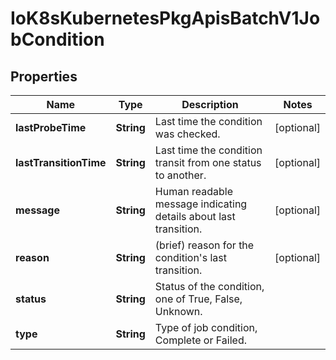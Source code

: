 
# IoK8sKubernetesPkgApisBatchV1JobCondition

## Properties
Name | Type | Description | Notes
------------ | ------------- | ------------- | -------------
**lastProbeTime** | **String** | Last time the condition was checked. |  [optional]
**lastTransitionTime** | **String** | Last time the condition transit from one status to another. |  [optional]
**message** | **String** | Human readable message indicating details about last transition. |  [optional]
**reason** | **String** | (brief) reason for the condition&#39;s last transition. |  [optional]
**status** | **String** | Status of the condition, one of True, False, Unknown. | 
**type** | **String** | Type of job condition, Complete or Failed. | 



